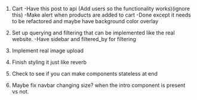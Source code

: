 1. Cart
	-Have this post to api (Add users so the functionality works)(ignore this) 
	-Make alert when products are added to cart
		-Done except it needs to be refactored and maybe have background color overlay

2. Set up querying and filtering that can be implemented like the real website.
	-Have sidebar and filtered_by for filtering

3. Implement real image upload

4. Finish styling it just like reverb

5. Check to see if you can make components stateless at end

6. Maybe fix navbar changing size? when the intro component is present vs not.
